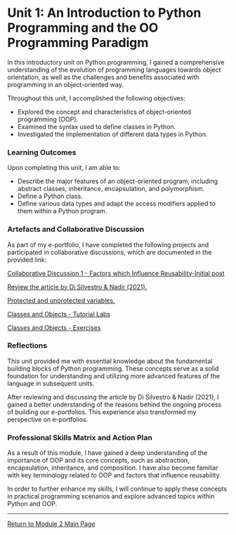 # Unit 1: An Introduction to Python Programming and the OO Programming Paradigm

In this introductory unit on Python programming, I gained a comprehensive understanding of the evolution of programming languages towards object orientation, as well as the challenges and benefits associated with programming in an object-oriented way.

Throughout this unit, I accomplished the following objectives:
 - Explored the concept and characteristics of object-oriented programming (OOP).
 - Examined the syntax used to define classes in Python.
 - Investigated the implementation of different data types in Python.
  
### Learning Outcomes
Upon completing this unit, I am able to:
 - Describe the major features of an object-oriented program, including abstract classes, inheritance, encapsulation, and polymorphism.
 - Define a Python class.
 - Define various data types and adapt the access modifiers applied to them within a Python program.

### Artefacts and Collaborative Discussion 
As part of my e-portfolio, I have completed the following projects and participated in collaborative discussions, which are documented in the provided link:

[Collaborative Discussion 1 - Factors which Influence Reusability-Initial post](https://helenhelene.github.io/eportfolio/pdf/Module02_Discussion1_Initial.pdf)

[Review the article by Di Silvestro & Nadir (2021).](OOP_Unit01_Discuss.md)

[Protected and unprotected variables.](OOP_Unit01_ProtectedandUnprotectedvar.md)

[Classes and Objects - Tutorial Labs](OOP_Unit01_TutorialLab.md)

[Classes and Objects - Exercises](OOP_Unit01_CodioEx.md)

### Reflections
This unit provided me with essential knowledge about the fundamental building blocks of Python programming. These concepts serve as a solid foundation for understanding and utilizing more advanced features of the language in subsequent units.

After reviewing and discussing the article by Di Silvestro & Nadir (2021), I gained a better understanding of the reasons behind the ongoing process of building our e-portfolios. This experience also transformed my perspective on e-portfolios.

### Professional Skills Matrix and Action Plan
As a result of this module, I have gained a deep understanding of the importance of OOP and its core concepts, such as abstraction, encapsulation, inheritance, and composition. I have also become familiar with key terminology related to OOP and factors that influence reusability.

In order to further enhance my skills, I will continue to apply these concepts in practical programming scenarios and explore advanced topics within Python and OOP.

---

[Return to Module 2 Main Page](OOP.md)

